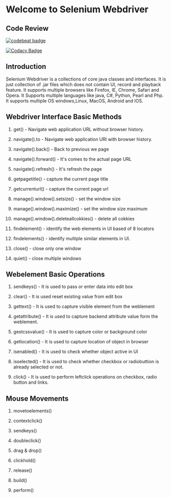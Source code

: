 # Welcome to Selenium Webdriver 

## Code Review

<a href="https://codebeat.co/projects/github-com-selenium-auto-selenium-webdriver-master"><img alt="codebeat badge" src="https://codebeat.co/badges/d05e25d6-7a85-4659-bc0a-d2f5eb3d8ffe" /></a>

[![Codacy Badge](https://api.codacy.com/project/badge/Grade/4741cfc49429440f9f9b17990cdcbbf5)](https://www.codacy.com/manual/Java-Squad/Selenium-Webdriver?utm_source=github.com&amp;utm_medium=referral&amp;utm_content=Selenium-Auto/Selenium-Webdriver&amp;utm_campaign=Badge_Grade)





## Introduction

Selenium Webdriver is a collections of core java classes and interfaces. It is just collection of .jar files which does not contain UI, record and playback feature. It supports multiple browsers like Firefox, IE, Chrome, Safari and Opera. It Supports multiple languages like java, C#, Python, Pearl and Php. It supports multiple OS windows,Linux, MacOS, Android and IOS.  



## Webdriver  Interface Basic Methods


1. get() - Navigate web application URL without browser history.

2. navigate().to - Navigate web application URl with browser history.

3. navigate().back() - Back to previous we page

4. navigate().forward() - It's comes to the actual page URL

5. navigate().refresh() - It's refresh the page  

6. getpagetitle() - capture the current page title 

7. getcurrenturl() - capture the current page url

8. manage().window().setsize() - set the window size

9. manage().window().maximize() - set the window size maximum

10. manage().window().deleteallcokkies() - delete all cokkies

11. findelement() - identify the web elements in UI based of 8 locators

12. findelements() - identify  multiple similar elements in UI.

13. close() - close only one window

14. quiet() - close multiple windows

## Webelement Basic Operations

1. sendkeys() - It is used to pass or enter data into edit box

2. clear() - It is used reset existing value from edit box

3. gettext() - It is used to capture visible element from the weblement

4. getattribute() - It is used to capture backend attribute value form the weblement.

5. gestcssvalue() - It is used to capture color or background color

6. getlocation() - It is used to capture location of object in browser

7. isenabled() - It is used to check whether object active in UI 

8. isselected() - It is used to check whether checkbox or radiobuttion is already selected or not.

9. click() - It is used to perform leftclick operations on checkbox, radio button and links.

## Mouse Movements
1. movetoelements()

2. contextclick()

3. sendkeys()

4. doubleclick()

5. drag & drop()

6. clickhold()

7. release()

8. build()

9. perform()

